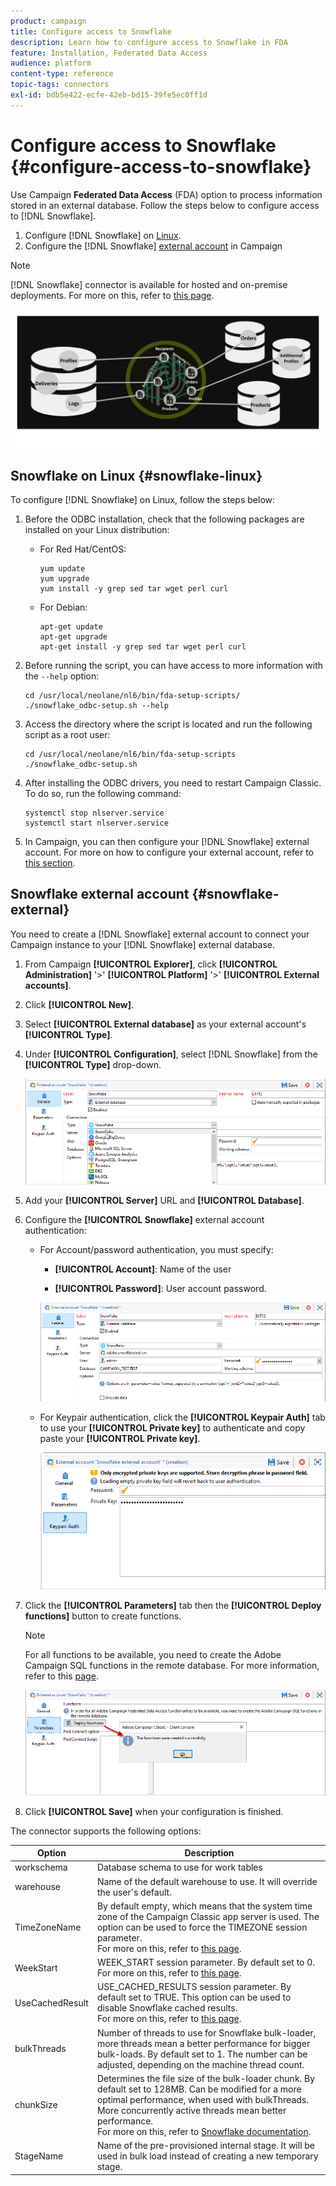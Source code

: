 ```yaml
---
product: campaign
title: Configure access to Snowflake
description: Learn how to configure access to Snowflake in FDA
feature: Installation, Federated Data Access
audience: platform
content-type: reference
topic-tags: connectors
exl-id: bdb5e422-ecfe-42eb-bd15-39fe5ec0ff1d
---
```

# Configure access to Snowflake {#configure-access-to-snowflake}

Use Campaign **Federated Data Access** (FDA) option to process information stored in an external database. Follow the steps below to configure access to [!DNL Snowflake].

1. Configure [!DNL Snowflake] on [Linux](#snowflake-linux).
1. Configure the [!DNL Snowflake] [external account](#snowflake-external) in Campaign

>[!NOTE]
>
>[!DNL Snowflake] connector is available for hosted and on-premise deployments. For more on this, refer to [this page](../../installation/using/capability-matrix.md).

![](assets/snowflake_3.png)

## Snowflake on Linux {#snowflake-linux}

To configure [!DNL Snowflake] on Linux, follow the steps below:

1. Before the ODBC installation, check that the following packages are installed on your Linux distribution: 

    * For Red Hat/CentOS:

        ```
        yum update
        yum upgrade
        yum install -y grep sed tar wget perl curl
        ```

    * For Debian:

        ```
        apt-get update
        apt-get upgrade
        apt-get install -y grep sed tar wget perl curl
        ```

1. Before running the script, you can have access to more information with the `--help` option:

    ```
    cd /usr/local/neolane/nl6/bin/fda-setup-scripts/
    ./snowflake_odbc-setup.sh --help
    ```

1. Access the directory where the script is located and run the following script as a root user:

    ```
    cd /usr/local/neolane/nl6/bin/fda-setup-scripts
    ./snowflake_odbc-setup.sh
    ```

1. After installing the ODBC drivers, you need to restart Campaign Classic. To do so, run the following command:

    ```
    systemctl stop nlserver.service
    systemctl start nlserver.service
    ```

1. In Campaign, you can then configure your [!DNL Snowflake] external account. For more on how to configure your external account, refer to [this section](#snowflake-external).

## Snowflake external account {#snowflake-external}

You need to create a [!DNL Snowflake] external account to connect your Campaign instance to your [!DNL Snowflake] external database.

1. From Campaign **[!UICONTROL Explorer]**, click **[!UICONTROL Administration]** '>' **[!UICONTROL Platform]** '>' **[!UICONTROL External accounts]**.

1. Click **[!UICONTROL New]**.

1. Select **[!UICONTROL External database]** as your external account's **[!UICONTROL Type]**.

1. Under **[!UICONTROL Configuration]**, select [!DNL Snowflake] from the **[!UICONTROL Type]** drop-down.

    ![](assets/snowflake_5.png)

1. Add your **[!UICONTROL Server]** URL and **[!UICONTROL Database]**.

1. Configure the **[!UICONTROL Snowflake]** external account authentication:

    * For Account/password authentication, you must specify:

        * **[!UICONTROL Account]**: Name of the user

        * **[!UICONTROL Password]**: User account password.

        ![](assets/snowflake.png)

    * For Keypair authentication, click the **[!UICONTROL Keypair Auth]** tab to use your **[!UICONTROL Private key]** to authenticate and copy paste your **[!UICONTROL Private key]**.
        
        ![](assets/snowflake_4.png)

1. Click the **[!UICONTROL Parameters]** tab then the **[!UICONTROL Deploy functions]** button to create functions.

    >[!NOTE]
    >
    >For all functions to be available, you need to create the Adobe Campaign SQL functions in the remote database. For more information, refer to this [page](../../configuration/using/adding-additional-sql-functions.md).

    ![](assets/snowflake_2.png)

1. Click **[!UICONTROL Save]** when your configuration is finished.

The connector supports the following options:

| Option   |  Description |
|---|---|
|  workschema | Database schema to use for work tables |
|  warehouse | Name of the default warehouse to use. It will override the user's default. |
|  TimeZoneName |  By default empty, which means that the system time zone of the Campaign Classic app server is used. The option can be used to force the TIMEZONE session parameter. <br>For more on this, refer to [this page](https://docs.snowflake.net/manuals/sql-reference/parameters.html#timezone). |
|  WeekStart |  WEEK_START session parameter. By default set to 0. <br>For more on this, refer to [this page](https://docs.snowflake.com/en/sql-reference/parameters.html#week-start). |
|  UseCachedResult | USE_CACHED_RESULTS session parameter. By default set to TRUE. This option can be used to disable Snowflake cached results. <br>For more on this, refer to [this page](https://docs.snowflake.net/manuals/user-guide/querying-persisted-results.html). |
|  bulkThreads | Number of threads to use for Snowflake bulk-loader, more threads mean a better performance for bigger bulk-loads. By default set to 1. The number can be adjusted, depending on the machine thread count. |
|  chunkSize | Determines the file size of the bulk-loader chunk. By default set to 128MB. Can be modified for a more optimal performance, when used with bulkThreads. More concurrently active threads mean better performance. <br>For more on this, refer to [Snowflake documentation](https://docs.snowflake.net/manuals/sql-reference/sql/put.html).|
| StageName | Name of the pre-provisioned internal stage. It will be used in bulk load instead of creating a new temporary stage.|
